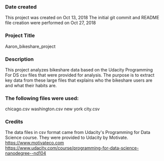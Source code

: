 ### Date created
This project was created on Oct 13, 2018
The initial git commit and README file creation were performed on Oct 27, 2018

### Project Title
Aaron_bikeshare_project

### Description
This project analyzes bikeshare data based on the Udacity Programming For DS
csv files that were provided for analysis.  The purpose is to extract key data from
these large files that explains who the bikeshare users are and what their habits are.

### The following files were used:
chicago.csv
washington.csv
new york city.csv

### Credits
The data files in csv format came from Udacity's Programming for Data Science course.
They were provided to Udacity by Motivate.  https://www.motivateco.com
https://www.udacity.com/course/programming-for-data-science-nanodegree--nd104

